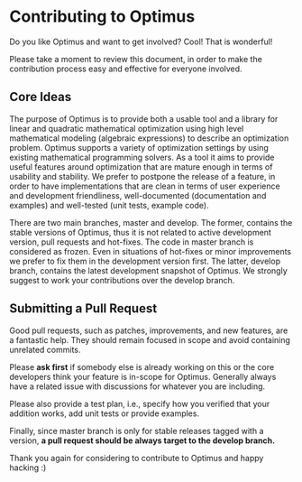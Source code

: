 # Contributing to Optimus

Do you like Optimus and want to get involved? Cool! That is wonderful!

Please take a moment to review this document, in order to make the contribution process easy and effective for everyone
involved.

## Core Ideas

The purpose of Optimus is to provide both a usable tool and a library for linear and quadratic mathematical optimization
using high level mathematical modeling (algebraic expressions) to describe an optimization problem. Optimus supports a
variety of optimization settings by using existing mathematical programming solvers. As a tool it aims to provide useful
features around optimization that are mature enough in terms of usability and stability. We prefer to postpone the release
of a feature, in order to have implementations that are clean in terms of user experience and development friendliness,
well-documented (documentation and examples) and well-tested (unit tests, example code).

There are two main branches, master and develop. The former, contains the stable versions of Optimus, thus it is not related
to active development version, pull requests and hot-fixes. The code in master branch is considered as frozen. Even in
situations of hot-fixes or minor improvements we prefer to fix them in the development version first. The latter,
develop branch, contains the latest development snapshot of Optimus. We strongly suggest to work your contributions over
the develop branch.

## Submitting a Pull Request

Good pull requests, such as patches, improvements, and new features, are a fantastic help. They should remain focused
in scope and avoid containing unrelated commits.

Please **ask first** if somebody else is already working on this or the core developers think your feature is in-scope
for Optimus. Generally always have a related issue with discussions for whatever you are including.

Please also provide a test plan, i.e., specify how you verified that your addition works, add unit tests or provide
examples.

Finally, since master branch is only for stable releases tagged with a version, **a pull request should be always target
to the develop branch.**

Thank you again for considering to contribute to Optimus and happy hacking :)